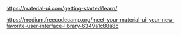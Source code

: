 https://material-ui.com/getting-started/learn/

https://medium.freecodecamp.org/meet-your-material-ui-your-new-favorite-user-interface-library-6349a1c88a8c